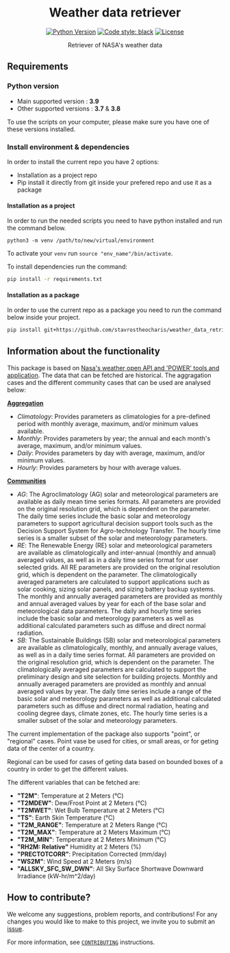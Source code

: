 <div align="center">

# Weather data retriever
[![Python Version](https://img.shields.io/badge/python-3.7%20%7C%203.8%20%7C%203.9-blue.svg)](#supported-python-versions) 
[![Code style: black](https://img.shields.io/badge/code%20style-black-000000.svg)](https://github.com/psf/black)
[![License](https://img.shields.io/badge/License-MIT-informational.svg)](https://github.com/artefactory-global/streamlit_prophet/blob/main/LICENSE)

Retriever of NASA's weather data 

</div>

## Requirements
### Python version
* Main supported version : <strong>3.9</strong> <br>
* Other supported versions : <strong>3.7</strong> & <strong>3.8</strong>

To use the scripts on your computer, please make sure you have one of these versions installed.

### Install environment & dependencies

In order to install the current repo you have 2 options:
- Installation as a project repo
- Pip install it directly from git inside your prefered repo and use it as a package

#### Installation as a project

In order to run the needed scripts you need to have python installed and run the command below.
```
python3 -m venv /path/to/new/virtual/environment
```

To activate your `venv` run `source "env_name"/bin/activate`.

To install dependencies run the command:

```bash
pip install -r requirements.txt
```

#### Installation as a package

In order to use the current repo as a package you need to run the command below inside your project.

```bash
pip install git+https://github.com/stavrostheocharis/weather_data_retriever.git
```

## Information about the functionality

This package is based on [Nasa's weather open API and 'POWER' tools and application](https://power.larc.nasa.gov/docs/). The data that can be fetched are historical. The aggragation cases and the different community cases that can be used are analysed below:

[**Aggregation**](https://power.larc.nasa.gov/docs/services/api/temporal/)
- *Climatology*:	Provides parameters as climatologies for a pre-defined period with monthly average, maximum, and/or minimum values available.
- *Monthly*:	Provides parameters by year; the annual and each month's average, maximum, and/or minimum values.
- *Daily*:	Provides parameters by day with average, maximum, and/or minimum values.
- *Hourly*:	Provides parameters by hour with average values.

[**Communities**](https://power.larc.nasa.gov/docs/methodology/communities/)
- *AG*: The Agroclimatology (AG) solar and meteorological parameters are available as daily mean time series formats. All parameters are provided on the original resolution grid, which is dependent on the parameter. The daily time series include the basic solar and meteorology parameters to support agricultural decision support tools such as the Decision Support System for Agro-technology Transfer. The hourly time series is a smaller subset of the solar and meteorology parameters.
- *RE*: The Renewable Energy (RE) solar and meteorological parameters are available as climatologically and inter-annual (monthly and annual) averaged values, as well as in a daily time series format for user selected grids. All RE parameters are provided on the original resolution grid, which is dependent on the parameter. The climatologically averaged parameters are calculated to support applications such as solar cooking, sizing solar panels, and sizing battery backup systems. The monthly and annually averaged parameters are provided as monthly and annual averaged values by year for each of the base solar and meteorological data parameters. The daily and hourly time series include the basic solar and meteorology parameters as well as additional calculated parameters such as diffuse and direct normal radiation.
- *SB*: The Sustainable Buildings (SB) solar and meteorological parameters are available as climatologically, monthly, and annually average values, as well as in a daily time series format. All parameters are provided on the original resolution grid, which is dependent on the parameter. The climatologically averaged parameters are calculated to support the preliminary design and site selection for building projects. Monthly and annually averaged parameters are provided as monthly and annual averaged values by year. The daily time series include a range of the basic solar and meteorology parameters as well as additional calculated parameters such as diffuse and direct normal radiation, heating and cooling degree days, climate zones, etc. The hourly time series is a smaller subset of the solar and meteorology parameters.

The current implementation of the package also supports "point", or "regional" cases. Point vase be used for cities, or small areas, or for geting data of the center of a country. 

Regional can be used for cases of geting data based on bounded boxes of a country in order to get the different values.

The different variables that can be fetched are:
- **"T2M"**: Temperature at 2 Meters (°C)
- **"T2MDEW"**: Dew/Frost Point at 2 Meters (°C)
- **"T2MWET"**: Wet Bulb Temperature at 2 Meters (°C)
- **"TS"**: Earth Skin Temperature (°C)
- **"T2M_RANGE"**: Temperature at 2 Meters Range (°C)
- **"T2M_MAX"**: Temperature at 2 Meters Maximum (°C)
- **"T2M_MIN"**: Temperature at 2 Meters Minimum (°C)
- **"RH2M: Relative"** Humidity at 2 Meters (%)
- **"PRECTOTCORR"**: Precipitation Corrected (mm/day)
- **"WS2M"**: Wind Speed at 2 Meters (m/s)
- **"ALLSKY_SFC_SW_DWN"**: All Sky Surface Shortwave Downward Irradiance (kW-hr/m^2/day)
## How to contribute?

We welcome any suggestions, problem reports, and contributions!
For any changes you would like to make to this project, we invite you to submit an [issue](https://github.com/stavrostheocharis/weather_data_retriever/issues).

For more information, see [`CONTRIBUTING`](https://github.com/stavrostheocharis/weather_data_retriever/blob/main/CONTRIBUTING.md) instructions.